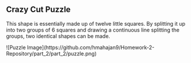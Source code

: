 <h2>Crazy Cut Puzzle</h2>
<p>This shape is essentially made up of twelve little squares. By splitting it up into two groups of 6 squares and drawing a continuous line splitting the groups, two identical shapes can be made.</p>
![Puzzle Image](https://github.com/hmahajan9/Homework-2-Repository/part_2/part_2/puzzle.png)
